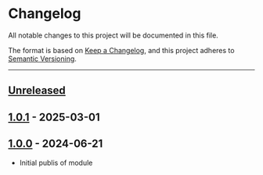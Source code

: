 # Changelog

All notable changes to this project will be documented in this file.

The format is based on [Keep a Changelog](https://keepachangelog.com/en/1.0.0/),
and this project adheres to [Semantic Versioning](https://semver.org/spec/v2.0.0.html).

* * *

## [Unreleased]

## [1.0.1] - 2025-03-01

## [1.0.0] - 2024-06-21

- Initial publis of module

[Unreleased]: https://github.com/ortus-boxlang/bx-password-encrypt/compare/v1.0.1...HEAD

[1.0.1]: https://github.com/ortus-boxlang/bx-password-encrypt/compare/v1.0.0...v1.0.1

[1.0.0]: https://github.com/ortus-boxlang/bx-password-encrypt/compare/8302bd09b0bd594fffbddd6bb2817394c1b4df65...v1.0.0
